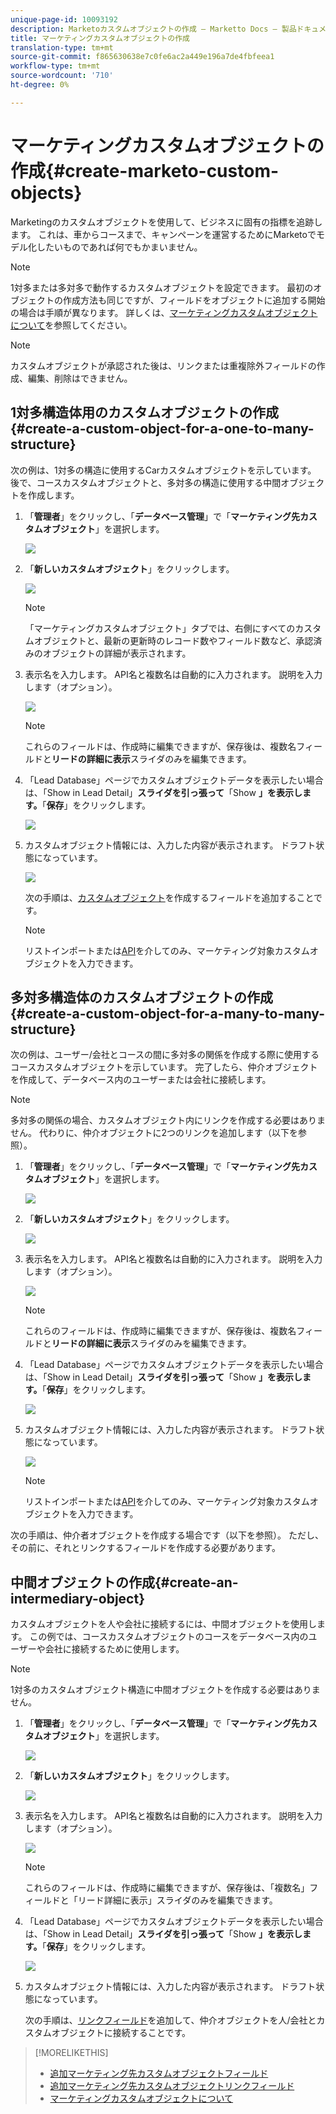 ```yaml
---
unique-page-id: 10093192
description: Marketoカスタムオブジェクトの作成 — Marketto Docs — 製品ドキュメント
title: マーケティングカスタムオブジェクトの作成
translation-type: tm+mt
source-git-commit: f865630638e7c0fe6ac2a449e196a7de4fbfeea1
workflow-type: tm+mt
source-wordcount: '710'
ht-degree: 0%

---
```



# マーケティングカスタムオブジェクトの作成{#create-marketo-custom-objects}

Marketingのカスタムオブジェクトを使用して、ビジネスに固有の指標を追跡します。 これは、車からコースまで、キャンペーンを運営するためにMarketoでモデル化したいものであれば何でもかまいません。

>[!NOTE]
>
>1対多または多対多で動作するカスタムオブジェクトを設定できます。 最初のオブジェクトの作成方法も同じですが、フィールドをオブジェクトに追加する開始の場合は手順が異なります。 詳しくは、[マーケティングカスタムオブジェクトについて](/help/marketo/product-docs/administration/marketo-custom-objects/understanding-marketo-custom-objects.md)を参照してください。

>[!NOTE]
>
>カスタムオブジェクトが承認された後は、リンクまたは重複除外フィールドの作成、編集、削除はできません。

## 1対多構造体用のカスタムオブジェクトの作成{#create-a-custom-object-for-a-one-to-many-structure}

次の例は、1対多の構造に使用するCarカスタムオブジェクトを示しています。 後で、コースカスタムオブジェクトと、多対多の構造に使用する中間オブジェクトを作成します。

1. 「**管理者**」をクリックし、「**データベース管理**」で「**マーケティング先カスタムオブジェクト**」を選択します。

   ![](assets/image2016-1-18-13-3a12-3a19.png)

1. 「**新しいカスタムオブジェクト**」をクリックします。

   ![](assets/image2016-5-18-16-3a28-3a4.png)

   >[!NOTE]
   >
   >「マーケティングカスタムオブジェクト」タブでは、右側にすべてのカスタムオブジェクトと、最新の更新時のレコード数やフィールド数など、承認済みのオブジェクトの詳細が表示されます。

1. 表示名を入力します。 API名と複数名は自動的に入力されます。 説明を入力します（オプション）。

   ![](assets/image2015-9-15-16-3a29-3a17.png)

   >[!NOTE]
   >
   >これらのフィールドは、作成時に編集できますが、保存後は、複数名フィールドと&#x200B;**リードの詳細に表示**&#x200B;スライダのみを編集できます。

1. 「Lead Database」ページでカスタムオブジェクトデータを表示したい場合は、「Show in Lead Detail」**スライダを引っ張って**「Show **」を表示します。**「**保存**」をクリックします。

   ![](assets/image2015-9-15-16-3a32-3a2.png)

1. カスタムオブジェクト情報には、入力した内容が表示されます。 ドラフト状態になっています。

   ![](assets/image2015-9-15-16-3a38-3a22.png)

   次の手順は、[カスタムオブジェクト](/help/marketo/product-docs/administration/marketo-custom-objects/add-marketo-custom-object-fields.md)を作成するフィールドを追加することです。

   >[!NOTE]
   >
   >リストインポートまたは[API](https://developers.marketo.com/documentation/rest/)を介してのみ、マーケティング対象カスタムオブジェクトを入力できます。

## 多対多構造体のカスタムオブジェクトの作成{#create-a-custom-object-for-a-many-to-many-structure}

次の例は、ユーザー/会社とコースの間に多対多の関係を作成する際に使用するコースカスタムオブジェクトを示しています。 完了したら、仲介オブジェクトを作成して、データベース内のユーザーまたは会社に接続します。

>[!NOTE]
>
>多対多の関係の場合、カスタムオブジェクト内にリンクを作成する必要はありません。 代わりに、仲介オブジェクトに2つのリンクを追加します（以下を参照）。

1. 「**管理者**」をクリックし、「**データベース管理**」で「**マーケティング先カスタムオブジェクト**」を選択します。

   ![](assets/image2016-1-18-13-3a16-3a25.png)

1. 「**新しいカスタムオブジェクト**」をクリックします。

   ![](assets/image2016-5-18-16-3a32-3a42.png)

1. 表示名を入力します。 API名と複数名は自動的に入力されます。 説明を入力します（オプション）。

   ![](assets/image2016-1-14-13-3a38-3a46.png)

   >[!NOTE]
   >
   >これらのフィールドは、作成時に編集できますが、保存後は、複数名フィールドと&#x200B;**リードの詳細に表示**&#x200B;スライダのみを編集できます。

1. 「Lead Database」ページでカスタムオブジェクトデータを表示したい場合は、「Show in Lead Detail」**スライダを引っ張って**「Show **」を表示します。**「**保存**」をクリックします。

   ![](assets/image2016-1-14-13-3a42-3a56.png)

1. カスタムオブジェクト情報には、入力した内容が表示されます。 ドラフト状態になっています。

   ![](assets/image2016-1-18-8-3a38-3a58.png)

   >[!NOTE]
   >
   >リストインポートまたは[API](https://developers.marketo.com/documentation/rest/)を介してのみ、マーケティング対象カスタムオブジェクトを入力できます。

次の手順は、仲介者オブジェクトを作成する場合です（以下を参照）。 ただし、その前に、それとリンクするフィールドを作成する必要があります。

## 中間オブジェクトの作成{#create-an-intermediary-object}

カスタムオブジェクトを人や会社に接続するには、中間オブジェクトを使用します。 この例では、コースカスタムオブジェクトのコースをデータベース内のユーザーや会社に接続するために使用します。

>[!NOTE]
>
>1対多のカスタムオブジェクト構造に中間オブジェクトを作成する必要はありません。

1. 「**管理者**」をクリックし、「**データベース管理**」で「**マーケティング先カスタムオブジェクト**」を選択します。

   ![](assets/image2016-1-18-13-3a17-3a40.png)

1. 「**新しいカスタムオブジェクト**」をクリックします。

   ![](assets/image2016-5-18-16-3a33-3a16.png)

1. 表示名を入力します。 API名と複数名は自動的に入力されます。 説明を入力します（オプション）。

   ![](assets/image2016-1-14-14-3a10-3a44.png)

   >[!NOTE]
   >
   >これらのフィールドは、作成時に編集できますが、保存後は、「複数名」フィールドと「リード詳細に表示」スライダのみを編集できます。

1. 「Lead Database」ページでカスタムオブジェクトデータを表示したい場合は、「Show in Lead Detail」**スライダを引っ張って**「Show **」を表示します。**「**保存**」をクリックします。

   ![](assets/image2016-1-14-14-3a12-3a49.png)

1. カスタムオブジェクト情報には、入力した内容が表示されます。 ドラフト状態になっています。

   次の手順は、[リンクフィールド](/help/marketo/product-docs/administration/marketo-custom-objects/add-marketo-custom-object-link-fields.md)を追加して、仲介オブジェクトを人/会社とカスタムオブジェクトに接続することです。

>[!MORELIKETHIS]
>
>* [追加マーケティング先カスタムオブジェクトフィールド](/help/marketo/product-docs/administration/marketo-custom-objects/add-marketo-custom-object-fields.md)
>* [追加マーケティング先カスタムオブジェクトリンクフィールド](/help/marketo/product-docs/administration/marketo-custom-objects/add-marketo-custom-object-link-fields.md)
>* [マーケティングカスタムオブジェクトについて](/help/marketo/product-docs/administration/marketo-custom-objects/understanding-marketo-custom-objects.md)


